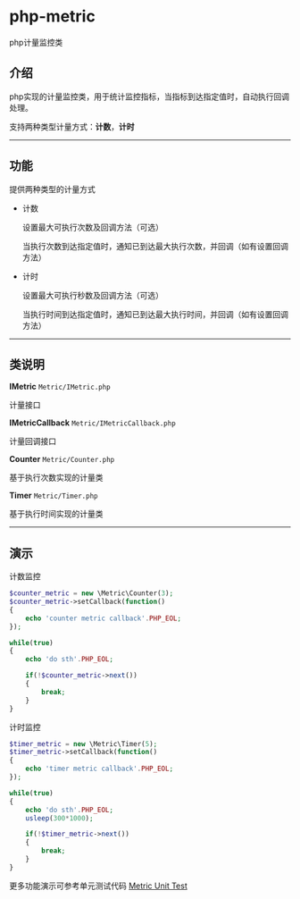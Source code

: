 # php-metric

php计量监控类

## 介绍

php实现的计量监控类，用于统计监控指标，当指标到达指定值时，自动执行回调处理。

支持两种类型计量方式：**计数**，**计时**

---

## 功能

提供两种类型的计量方式

- 计数

  设置最大可执行次数及回调方法（可选）

  当执行次数到达指定值时，通知已到达最大执行次数，并回调（如有设置回调方法）

- 计时

  设置最大可执行秒数及回调方法（可选）

  当执行时间到达指定值时，通知已到达最大执行时间，并回调（如有设置回调方法）

---

## 类说明

**IMetric** `Metric/IMetric.php`

计量接口

**IMetricCallback** `Metric/IMetricCallback.php`

计量回调接口

**Counter** `Metric/Counter.php`

基于执行次数实现的计量类

**Timer** `Metric/Timer.php`

基于执行时间实现的计量类

---

## 演示

计数监控

```php
$counter_metric = new \Metric\Counter(3);
$counter_metric->setCallback(function()
{
    echo 'counter metric callback'.PHP_EOL;
});

while(true)
{
    echo 'do sth'.PHP_EOL;

    if(!$counter_metric->next())
    {
        break;
    }
}
```

计时监控

```php
$timer_metric = new \Metric\Timer(5);
$timer_metric->setCallback(function()
{
    echo 'timer metric callback'.PHP_EOL;
});

while(true)
{
    echo 'do sth'.PHP_EOL;
    usleep(300*1000);

    if(!$timer_metric->next())
    {
        break;
    }
}
```

更多功能演示可参考单元测试代码 [Metric Unit Test](<https://github.com/xfdipzone/php-program/tree/master/tests/Metric>)
